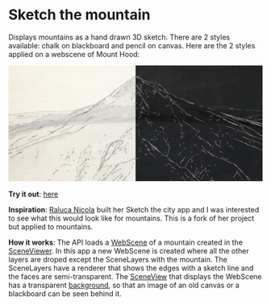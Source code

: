 # Sketch the mountain

Displays mountains as a hand drawn 3D sketch. There are 2 styles available: chalk on blackboard and pencil on canvas. Here are the 2 styles applied on a webscene of Mount Hood:

![screenshot](./images/screenshot.png)

**Try it out**: [here](https://craig-williams.com/sketch-the-mountain/index.html)

**Inspiration**: [Raluca Nicola](https://twitter.com/nicolaraluk) built her Sketch the city app and I was interested to see what this would look like for mountains. This is a fork of her project but applied to mountains.

**How it works**: The API loads a [WebScene](https://developers.arcgis.com/javascript/latest/api-reference/esri-WebScene.html) of a mountain created in the [SceneViewer](https://www.arcgis.com/home/webscene/viewer.html).
In this app a new WebScene is created where all the other layers are droped except the SceneLayers with the mountain. The SceneLayers have a renderer that shows the edges with a sketch line and the faces are semi-transparent. The [SceneView](https://developers.arcgis.com/javascript/latest/api-reference/esri-views-SceneView.html) that displays the WebScene has a transparent [background](https://developers.arcgis.com/javascript/latest/api-reference/esri-webscene-background-ColorBackground.html), so that an image of an old canvas or a blackboard can be seen behind it.